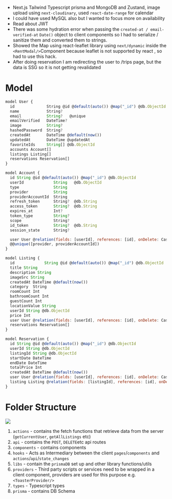 - Next.js Tailwind Typescript prisma and MongoDB and Zustand, image upload using `next-cloudinary`, used `react-date-range` for calendar
- I could have used MySQL also but I wanted to focus more on availability
- Read about JWT
- There was some hydration error when passing the `created-at / email-verified-at` `Date()` object to client components so I had to serialize / sanitize them and converted them to strings.
- Showed the Map using react-leaflet library using `next/dynamic` inside the `<RentModal/>`Component because leaflet is not supported by react , so had to use this hack.
- After doing reservation I am redirecting the user to /trips page, but the data is SSG so it is not getting revalidated
# Model

```javascript
model User {
  id              String @id @default(auto()) @map("_id") @db.ObjectId
  name            String?
  email           String?   @unique
  emailVerified   DateTime?
  image           String?
  hashedPassword  String?
  createdAt       DateTime @default(now())
  updatedAt       DateTime @updatedAt
  favoriteIds     String[] @db.ObjectId
  accounts Account[]
  listings Listing[]
  reservations Reservation[]
}

model Account {
  id String @id @default(auto()) @map("_id") @db.ObjectId
  userId             String   @db.ObjectId
  type               String
  provider           String
  providerAccountId  String
  refresh_token      String?  @db.String
  access_token       String?  @db.String
  expires_at         Int?
  token_type         String?
  scope              String?
  id_token           String?  @db.String
  session_state      String?

  user User @relation(fields: [userId], references: [id], onDelete: Cascade)
  @@unique([provider, providerAccountId])
}

model Listing {
  id             String @id @default(auto()) @map("_id") @db.ObjectId
  title String
  description String
  imageSrc String
  createdAt DateTime @default(now())
  category  String
  roomCount Int
  bathroomCount Int
  guestCount Int
  locationValue String
  userId String @db.ObjectId
  price Int
  user User @relation(fields: [userId], references: [id], onDelete: Cascade)
  reservations Reservation[]
}

model Reservation {
  id String @id @default(auto()) @map("_id") @db.ObjectId
  userId String @db.ObjectId
  listingId String @db.ObjectId  
  startDate DateTime
  endDate DateTime
  totalPrice Int
  createdAt DateTime @default(now())
  user User @relation(fields: [userId], references: [id], onDelete: Cascade)
  listing Listing @relation(fields: [listingId], references: [id], onDelete: Cascade)
}
```

# Folder Structure
![](Pasted_image_20230917214433.png)
1. `actions` - contains the fetch functions that retrieve data from the server (`getCurrentUser`, `getAllListings` etc)
2. `api` - contains the `POST`, `DELETE`etc api routes
3. `components` - contains components
4. `hooks` - Acts as Intermediary between the client `pages`/`components` and `actions`/`api`/`state_changes`
5. `libs` - contain the `prismaDB` set up and other library functions/utils
6. `providers` - Third party scripts or services need to be wrapped in a client component, providers are used for this purpose e.g. `<ToasterProvider/>`
7. `types` - Typescript types
8. `prisma` - contains DB Schema